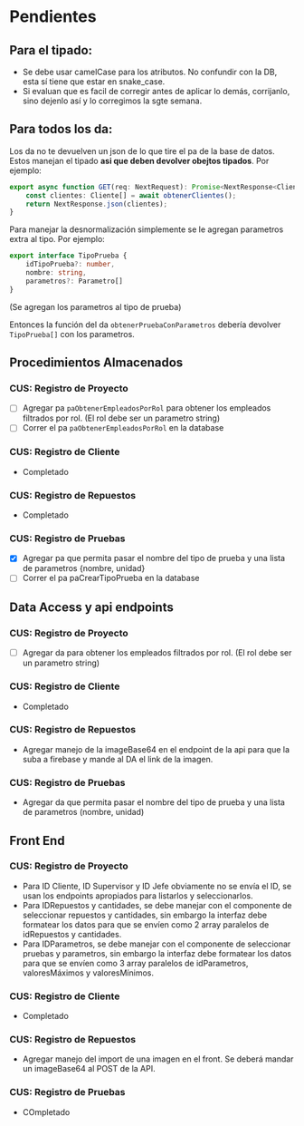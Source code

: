# Pendientes

## Para el tipado:
- Se debe usar camelCase para los atributos. No confundir con la DB, esta sí tiene que estar en snake_case.
- Si evaluan que es facil de corregir antes de aplicar lo demás, corrijanlo, sino dejenlo así y lo corregimos la sgte semana.

## Para todos los da:
Los da no te devuelven un json de lo que tire el pa de la base de datos. Estos manejan el tipado **asi que deben devolver obejtos tipados**. Por ejemplo:

```ts
export async function GET(req: NextRequest): Promise<NextResponse<Cliente[]>> {
    const clientes: Cliente[] = await obtenerClientes();
    return NextResponse.json(clientes);
}
```

Para manejar la desnormalización simplemente se le agregan parametros extra al tipo. Por ejemplo:

```ts
export interface TipoPrueba {
    idTipoPrueba?: number,
    nombre: string,
    parametros?: Parametro[]
}
```	
(Se agregan los parametros al tipo de prueba)

Entonces la función del da `obtenerPruebaConParametros` debería devolver `TipoPrueba[]` con los parametros.

## Procedimientos Almacenados

### CUS: Registro de Proyecto

- [ ] Agregar pa `paObtenerEmpleadosPorRol` para obtener los empleados filtrados por rol. (El rol debe ser un parametro string)
- [ ] Correr el pa `paObtenerEmpleadosPorRol` en la database

### CUS: Registro de Cliente

- Completado

### CUS: Registro de Repuestos

- Completado

### CUS: Registro de Pruebas

- [X] Agregar pa que permita pasar el nombre del tipo de prueba y una lista de parametros {nombre, unidad}
- [ ] Correr el pa paCrearTipoPrueba en la database

## Data Access y api endpoints

### CUS: Registro de Proyecto

- [ ] Agregar da para obtener los empleados filtrados por rol. (El rol debe ser un parametro string)

### CUS: Registro de Cliente

- Completado

### CUS: Registro de Repuestos

- Agregar manejo de la imageBase64 en el endpoint de la api para que la suba a firebase y mande al DA el link de la imagen.

### CUS: Registro de Pruebas

- Agregar da que permita pasar el nombre del tipo de prueba y una lista de parametros (nombre, unidad)

## Front End

### CUS: Registro de Proyecto

- Para ID Cliente, ID Supervisor y ID Jefe obviamente no se envía el ID, se usan los endpoints apropiados para listarlos y seleccionarlos.
- Para IDRepuestos y cantidades, se debe manejar con el componente de seleccionar repuestos y cantidades, sin embargo la interfaz debe formatear los datos para que se envíen como 2 array paralelos de idRepuestos y cantidades.
- Para IDParametros, se debe manejar con el componente de seleccionar pruebas y parametros, sin embargo la interfaz debe formatear los datos para que se envíen como 3 array paralelos de idParametros, valoresMáximos y valoresMínimos.

### CUS: Registro de Cliente

- Completado

### CUS: Registro de Repuestos

- Agregar manejo del import de una imagen en el front. Se deberá mandar un imageBase64 al POST de la API.

### CUS: Registro de Pruebas

- COmpletado